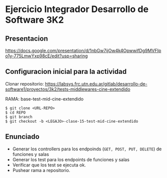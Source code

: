 # Ejercicio Integrador Desarrollo de Software 3K2

## Presentacion

https://docs.google.com/presentation/d/1nbGw7ijOw4k4OpwwifDg9MVFIpo1y-775LmwYxp98cE/edit?usp=sharing

## Configuracion inicial para la actividad

Clonar repositorio: https://labsys.frc.utn.edu.ar/gitlab/desarrollo-de-software1/proyectos/3k2/tests-middlewares-cine-extendido   

RAMA: base-test-mid-cine-extendido

```
$ git clone <URL-REPO>
$ cd REPO
$ git branch
$ git checkout -b <LEGAJO>-clase-15-test-mid-cine-extendido
```


## Enunciado
- Generar los controllers para los endpoinds (`GET, POST, PUT, DELETE`) de funciones y salas
- Generar los test para los endpoints de funciones y salas
- Verificar que los test se ejecuta ok.
- Pushear rama a repositorio.
